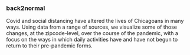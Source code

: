 ### back2normal

Covid and social distancing have altered the lives of Chicagoans in many ways. Using data from a range of sources, we visualize some of those changes, at the zipcode-level, over the course of the pandemic, with a focus on the ways in which daily activities have and have not begun to return to their pre-pandemic forms.